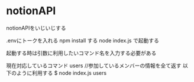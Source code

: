 # notionAPI
notionAPIをいじいじする


.envにトークを入れる
npm install する
node index.js で起動する

起動する時は引数に利用したいコマンド名を入力する必要がある

現在対応しているコマンド
users //参加しているメンバーの情報を全て返す
以下のように利用する
$ node index.js users 

